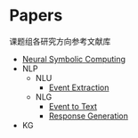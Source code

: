 # Papers
课题组各研究方向参考文献库

* [Neural Symbolic Computing](https://github.com/ICTKC/Papers/blob/main/Neural_Symbolic_Computing.md)
* NLP
   * NLU
      * [Event Extraction](https://github.com/ICTKC/Papers/blob/main/Event_Extraction.md)
   * NLG
      * [Event to Text](https://github.com/ICTKC/Papers/blob/main/Event2Text.md)
      * [Response Generation](https://github.com/ICTKC/Papers/blob/main/Response_Generation.md)
* KG

